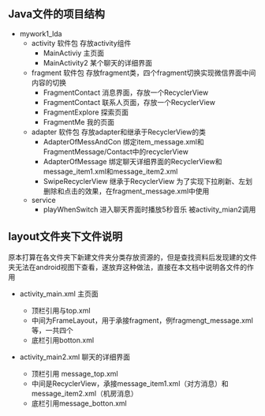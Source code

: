 ## Java文件的项目结构

* mywork1_lda
  * activity 软件包 存放activity组件
    * MainActiviy 主页面
    * MainActivity2 某个聊天的详细界面
  * fragment 软件包 存放fragment类，四个fragment切换实现微信界面中间内容的切换
    * FragmentContact 消息界面，存放一个RecyclerView
    * FragmentContact 联系人页面，存放一个RecyclerView
    * FragmentExplore 探索页面
    * FragmentMe 我的页面
  * adapter 软件包 存放adapter和继承于RecyclerView的类
    * AdapterOfMessAndCon 绑定item_message.xml和FragmentMessage/Contact中的recyclerView
    * AdapterOfMessage 绑定聊天详细界面的RecyclerView和message_item1.xml和message_item2.xml
    * SwipeRecyclerView 继承于RecyclerView 为了实现下拉刷新、左划删除和点击的效果，在fragment_message.xml中使用
  * service
    * playWhenSwitch 进入聊天界面时播放5秒音乐 被activity_mian2调用

## layout文件夹下文件说明

​	原本打算在各文件夹下新建文件夹分类存放资源的，但是查找资料后发现建的文件夹无法在android视图下查看，遂放弃这种做法，直接在本文档中说明各文件的作用

* activity_main.xml 主页面

  * 顶栏引用与top.xml
  * 中间为FrameLayout，用于承接fragment，例fragmengt_message.xml等，一共四个
  * 底栏引用botton.xml

* activity_main2.xml 聊天的详细界面

  * 顶栏引用 message_top.xml
  * 中间是RecyclerView，承接message_item1.xml（对方消息）和message_item2.xml（机房消息）
  * 底栏引用message_botton.xml

  